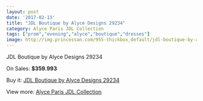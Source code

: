 ```yaml
---
layout: post
date: '2017-02-13'
title: "JDL Boutique by Alyce Designs 29234"
category: Alyce Paris JDL Collection
tags: ["prom","evening","alyce","boutique","dresses"]
image: http://img.princessan.com/955-thickbox_default/jdl-boutique-by-alyce-designs-29234.jpg
---
```

JDL Boutique by Alyce Designs 29234

On Sales: **$359.993**
<a href="https://www.princessan.com/en/alyce-paris-jdl-collection/451-jdl-boutique-by-alyce-designs-29234.html"><amp-img layout="responsive" width="600" height="600" src="//img.princessan.com/955-thickbox_default/jdl-boutique-by-alyce-designs-29234.jpg" alt="JDL Boutique by Alyce Designs 29234 0" /></a>

Buy it: [JDL Boutique by Alyce Designs 29234](https://www.princessan.com/en/alyce-paris-jdl-collection/451-jdl-boutique-by-alyce-designs-29234.html "JDL Boutique by Alyce Designs 29234")

View more: [Alyce Paris JDL Collection](https://www.princessan.com/en/7-alyce-paris-jdl-collection "Alyce Paris JDL Collection")